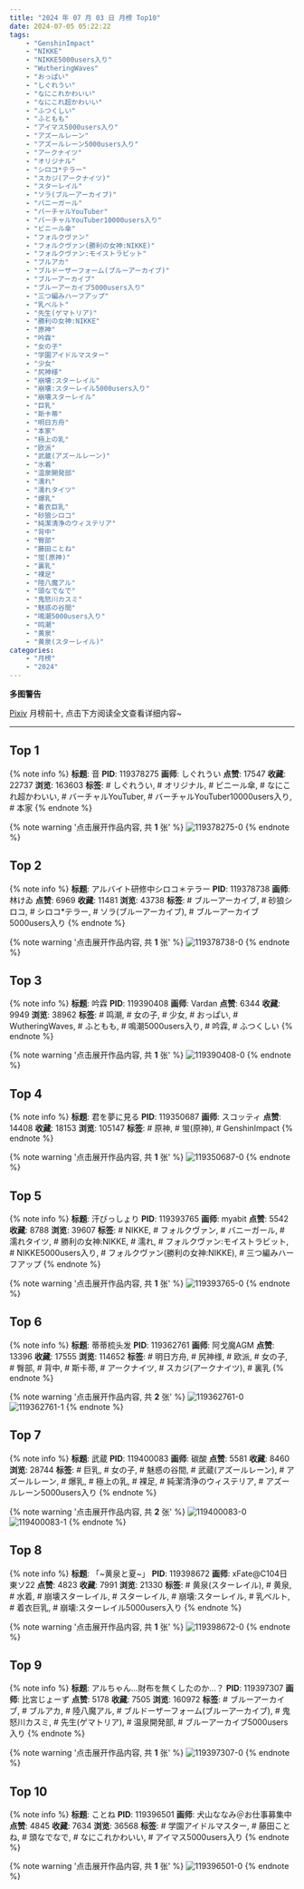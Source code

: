```yaml
---
title: "2024 年 07 月 03 日 月榜 Top10"
date: 2024-07-05 05:22:22
tags:
    - "GenshinImpact"
    - "NIKKE"
    - "NIKKE5000users入り"
    - "WutheringWaves"
    - "おっぱい"
    - "しぐれうい"
    - "なにこれかわいい"
    - "なにこれ超かわいい"
    - "ふつくしい"
    - "ふともも"
    - "アイマス5000users入り"
    - "アズールレーン"
    - "アズールレーン5000users入り"
    - "アークナイツ"
    - "オリジナル"
    - "シロコ*テラー"
    - "スカジ(アークナイツ)"
    - "スターレイル"
    - "ソラ(ブルーアーカイブ)"
    - "バニーガール"
    - "バーチャルYouTuber"
    - "バーチャルYouTuber10000users入り"
    - "ビニール傘"
    - "フォルクヴァン"
    - "フォルクヴァン(勝利の女神:NIKKE)"
    - "フォルクヴァン:モイストラビット"
    - "ブルアカ"
    - "ブルドーザーフォーム(ブルーアーカイブ)"
    - "ブルーアーカイブ"
    - "ブルーアーカイブ5000users入り"
    - "三つ編みハーフアップ"
    - "乳ベルト"
    - "先生(ゲマトリア)"
    - "勝利の女神:NIKKE"
    - "原神"
    - "吟霖"
    - "女の子"
    - "学園アイドルマスター"
    - "少女"
    - "尻神様"
    - "崩壊:スターレイル"
    - "崩壊:スターレイル5000users入り"
    - "崩壊スターレイル"
    - "巨乳"
    - "斯卡蒂"
    - "明日方舟"
    - "本家"
    - "極上の乳"
    - "欧派"
    - "武蔵(アズールレーン)"
    - "水着"
    - "温泉開発部"
    - "濡れ"
    - "濡れタイツ"
    - "爆乳"
    - "着衣巨乳"
    - "砂狼シロコ"
    - "純潔清浄のウィステリア"
    - "背中"
    - "臀部"
    - "藤田ことね"
    - "蛍(原神)"
    - "裏乳"
    - "裸足"
    - "陸八魔アル"
    - "頭なでなで"
    - "鬼怒川カスミ"
    - "魅惑の谷間"
    - "鳴潮5000users入り"
    - "鸣潮"
    - "黄泉"
    - "黄泉(スターレイル)"
categories:
    - "月榜"
    - "2024"
---
```


<i class="fa fa-triangle-exclamation"></i>**多图警告**<i class="fa fa-triangle-exclamation"></i>

[Pixiv](https://www.pixiv.net/) 月榜前十, 点击下方阅读全文查看详细内容~

<!-- more -->

---

## Top 1

{% note info %}
**标题**: 音
**PID**: 119378275 **画师**: しぐれうい
**点赞**: 17547 **收藏**: 22737 **浏览**: 163603
**标签**: # しぐれうい, # オリジナル, # ビニール傘, # なにこれ超かわいい, # バーチャルYouTuber, # バーチャルYouTuber10000users入り, # 本家
{% endnote %}

{% note warning '点击展开作品内容, 共 **1** 张' %}
![119378275-0](https://i.pixiv.re/img-original/img/2024/06/06/00/00/21/119378275_p0.jpg)
{% endnote %}

## Top 2

{% note info %}
**标题**: アルバイト研修中シロコ＊テラー
**PID**: 119378738 **画师**: 林けゐ
**点赞**: 6969 **收藏**: 11481 **浏览**: 43738
**标签**: # ブルーアーカイブ, # 砂狼シロコ, # シロコ*テラー, # ソラ(ブルーアーカイブ), # ブルーアーカイブ5000users入り
{% endnote %}

{% note warning '点击展开作品内容, 共 **1** 张' %}
![119378738-0](https://i.pixiv.re/img-original/img/2024/06/06/00/05/05/119378738_p0.png)
{% endnote %}

## Top 3

{% note info %}
**标题**: 吟霖
**PID**: 119390408 **画师**: Vardan
**点赞**: 6344 **收藏**: 9949 **浏览**: 38962
**标签**: # 鸣潮, # 女の子, # 少女, # おっぱい, # WutheringWaves, # ふともも, # 鳴潮5000users入り, # 吟霖, # ふつくしい
{% endnote %}

{% note warning '点击展开作品内容, 共 **1** 张' %}
![119390408-0](https://i.pixiv.re/img-original/img/2024/06/06/13/23/00/119390408_p0.png)
{% endnote %}

## Top 4

{% note info %}
**标题**: 君を夢に見る
**PID**: 119350687 **画师**: スコッティ
**点赞**: 14408 **收藏**: 18153 **浏览**: 105147
**标签**: # 原神, # 蛍(原神), # GenshinImpact
{% endnote %}

{% note warning '点击展开作品内容, 共 **1** 张' %}
![119350687-0](https://i.pixiv.re/img-original/img/2024/06/05/00/00/27/119350687_p0.jpg)
{% endnote %}

## Top 5

{% note info %}
**标题**: 汗びっしょり
**PID**: 119393765 **画师**: myabit
**点赞**: 5542 **收藏**: 8788 **浏览**: 39607
**标签**: # NIKKE, # フォルクヴァン, # バニーガール, # 濡れタイツ, # 勝利の女神:NIKKE, # 濡れ, # フォルクヴァン:モイストラビット, # NIKKE5000users入り, # フォルクヴァン(勝利の女神:NIKKE), # 三つ編みハーフアップ
{% endnote %}

{% note warning '点击展开作品内容, 共 **1** 张' %}
![119393765-0](https://i.pixiv.re/img-original/img/2024/06/06/23/09/20/119393765_p0.png)
{% endnote %}

## Top 6

{% note info %}
**标题**: 蒂蒂梳头发
**PID**: 119362761 **画师**: 阿戈魔AGM
**点赞**: 13396 **收藏**: 17555 **浏览**: 114652
**标签**: # 明日方舟, # 尻神様, # 欧派, # 女の子, # 臀部, # 背中, # 斯卡蒂, # アークナイツ, # スカジ(アークナイツ), # 裏乳
{% endnote %}

{% note warning '点击展开作品内容, 共 **2** 张' %}
![119362761-0](https://i.pixiv.re/img-original/img/2024/06/05/13/11/58/119362761_p0.jpg)
![119362761-1](https://i.pixiv.re/img-original/img/2024/06/05/13/11/58/119362761_p1.jpg)
{% endnote %}

## Top 7

{% note info %}
**标题**: 武蔵
**PID**: 119400083 **画师**: 碳酸
**点赞**: 5581 **收藏**: 8460 **浏览**: 28744
**标签**: # 巨乳, # 女の子, # 魅惑の谷間, # 武蔵(アズールレーン), # アズールレーン, # 爆乳, # 極上の乳, # 裸足, # 純潔清浄のウィステリア, # アズールレーン5000users入り
{% endnote %}

{% note warning '点击展开作品内容, 共 **2** 张' %}
![119400083-0](https://i.pixiv.re/img-original/img/2024/06/06/21/03/53/119400083_p0.jpg)
![119400083-1](https://i.pixiv.re/img-original/img/2024/06/06/21/03/53/119400083_p1.jpg)
{% endnote %}

## Top 8

{% note info %}
**标题**: 「~黄泉と夏~」
**PID**: 119398672 **画师**: xFate@C104日東ソ22
**点赞**: 4823 **收藏**: 7991 **浏览**: 21330
**标签**: # 黄泉(スターレイル), # 黄泉, # 水着, # 崩壊スターレイル, # スターレイル, # 崩壊:スターレイル, # 乳ベルト, # 着衣巨乳, # 崩壊:スターレイル5000users入り
{% endnote %}

{% note warning '点击展开作品内容, 共 **1** 张' %}
![119398672-0](https://i.pixiv.re/img-original/img/2024/06/06/20/24/29/119398672_p0.jpg)
{% endnote %}

## Top 9

{% note info %}
**标题**: アルちゃん…財布を無くしたのか…？
**PID**: 119397307 **画师**: 比宮じょーず
**点赞**: 5178 **收藏**: 7505 **浏览**: 160972
**标签**: # ブルーアーカイブ, # ブルアカ, # 陸八魔アル, # ブルドーザーフォーム(ブルーアーカイブ), # 鬼怒川カスミ, # 先生(ゲマトリア), # 温泉開発部, # ブルーアーカイブ5000users入り
{% endnote %}

{% note warning '点击展开作品内容, 共 **1** 张' %}
![119397307-0](https://i.pixiv.re/img-original/img/2024/06/06/19/39/14/119397307_p0.png)
{% endnote %}

## Top 10

{% note info %}
**标题**: ことね
**PID**: 119396501 **画师**: 犬山ななみ＠お仕事募集中
**点赞**: 4845 **收藏**: 7634 **浏览**: 36568
**标签**: # 学園アイドルマスター, # 藤田ことね, # 頭なでなで, # なにこれかわいい, # アイマス5000users入り
{% endnote %}

{% note warning '点击展开作品内容, 共 **1** 张' %}
![119396501-0](https://i.pixiv.re/img-original/img/2024/06/06/19/08/10/119396501_p0.png)
{% endnote %}
